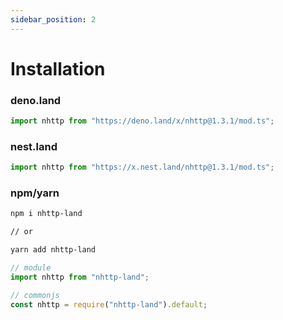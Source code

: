 ```yaml
---
sidebar_position: 2
---
```


# Installation

### deno.land

```ts
import nhttp from "https://deno.land/x/nhttp@1.3.1/mod.ts";
```

### nest.land

```ts
import nhttp from "https://x.nest.land/nhttp@1.3.1/mod.ts";
```

### npm/yarn

```bash
npm i nhttp-land

// or

yarn add nhttp-land
```

```ts
// module
import nhttp from "nhttp-land";

// commonjs
const nhttp = require("nhttp-land").default;
```